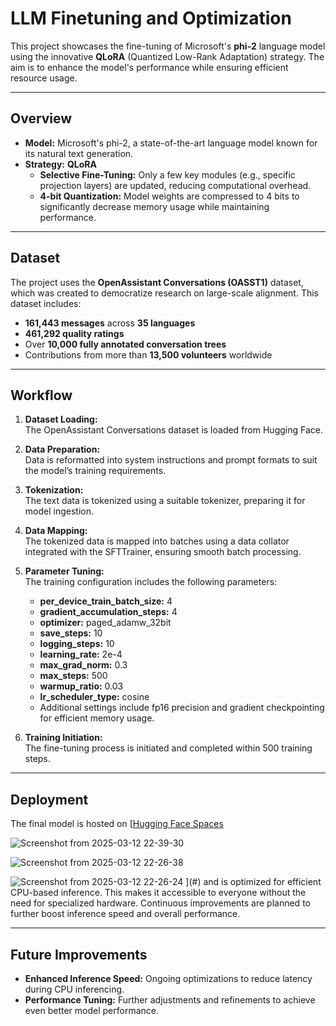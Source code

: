 # LLM Finetuning and Optimization

This project showcases the fine-tuning of Microsoft's **phi-2** language model using the innovative **QLoRA** (Quantized Low-Rank Adaptation) strategy. The aim is to enhance the model's performance while ensuring efficient resource usage.

---

## Overview

- **Model:** Microsoft's phi-2, a state-of-the-art language model known for its natural text generation.
- **Strategy:** **QLoRA**  
  - **Selective Fine-Tuning:** Only a few key modules (e.g., specific projection layers) are updated, reducing computational overhead.
  - **4-bit Quantization:** Model weights are compressed to 4 bits to significantly decrease memory usage while maintaining performance.

---

## Dataset

The project uses the **OpenAssistant Conversations (OASST1)** dataset, which was created to democratize research on large-scale alignment. This dataset includes:

- **161,443 messages** across **35 languages**
- **461,292 quality ratings**
- Over **10,000 fully annotated conversation trees**
- Contributions from more than **13,500 volunteers** worldwide

---

## Workflow

1. **Dataset Loading:**  
   The OpenAssistant Conversations dataset is loaded from Hugging Face.

2. **Data Preparation:**  
   Data is reformatted into system instructions and prompt formats to suit the model’s training requirements.

3. **Tokenization:**  
   The text data is tokenized using a suitable tokenizer, preparing it for model ingestion.

4. **Data Mapping:**  
   The tokenized data is mapped into batches using a data collator integrated with the SFTTrainer, ensuring smooth batch processing.

5. **Parameter Tuning:**  
   The training configuration includes the following parameters:
   - **per_device_train_batch_size:** 4
   - **gradient_accumulation_steps:** 4
   - **optimizer:** paged_adamw_32bit
   - **save_steps:** 10
   - **logging_steps:** 10
   - **learning_rate:** 2e-4
   - **max_grad_norm:** 0.3
   - **max_steps:** 500
   - **warmup_ratio:** 0.03
   - **lr_scheduler_type:** cosine
   - Additional settings include fp16 precision and gradient checkpointing for efficient memory usage.

6. **Training Initiation:**  
   The fine-tuning process is initiated and completed within 500 training steps.

---

## Deployment

The final model is hosted on [[Hugging Face Spaces](https://huggingface.co/spaces/kishkath/phi2-qlora)

![Screenshot from 2025-03-12 22-39-30](https://github.com/user-attachments/assets/fc4ad336-f431-461d-9a8d-b9a27df18894)


![Screenshot from 2025-03-12 22-26-38](https://github.com/user-attachments/assets/1432eae7-2f2d-4bf3-846f-8b32fdc06600)

![Screenshot from 2025-03-12 22-26-24](https://github.com/user-attachments/assets/27eb8689-17b0-449a-8789-1ae252ac6fac)
](#) and is optimized for efficient CPU-based inference. This makes it accessible to everyone without the need for specialized hardware. Continuous improvements are planned to further boost inference speed and overall performance.

---

## Future Improvements

- **Enhanced Inference Speed:** Ongoing optimizations to reduce latency during CPU inferencing.
- **Performance Tuning:** Further adjustments and refinements to achieve even better model performance.


